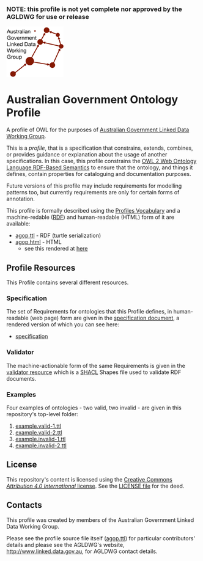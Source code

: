 
### NOTE: this profile is not yet complete nor approved by the AGLDWG for use or release

![](agldwg-logo-ochre-150.png)

# Australian Government Ontology Profile
A profile of OWL for the purposes of [Australian Government Linked Data Working Group](https://www.linked.data.gov.au).

This is a *profile*, that is a specification that constrains, extends, combines, or provides guidance or explanation about the usage of another specifications. In this case, this profile constrains the [OWL 2 Web Ontology Language
RDF-Based Semantics](https://www.w3.org/TR/owl2-rdf-based-semantics/) to ensure that the ontology, and things it defines, contain properties for cataloguing and documentation purposes.

Future versions of this profile may include requirements for modelling patterns too, but currently requirements are only for certain forms of annotation.

This profile is formally described using the [Profiles Vocabulary](https://www.w3.org/TR/dx-prof/) and a machine-redable ([RDF](https://www.w3.org/RDF/)) and human-readable (HTML) form of it are available:

* [agop.ttl](profile.ttl) - RDF (turtle serialization)
* [agop.html](profile.html) - HTML
  * see this rendered at [here](https://rawcdn.githack.com/AGLDWG/agop/a9e85a31a53985375f908d17875695005c207367/agop.html)

## Profile Resources
This Profile contains several different resources.

### Specification
The set of Requirements for ontologies that this Profile defines, in human-readable (web page) form are given in the [specification document](specification.html), a rendered version of which you can see here:

* [specification](https://rawcdn.githack.com/AGLDWG/agop/a9e85a31a53985375f908d17875695005c207367/specification.html)

### Validator
The machine-actionable form of the same Requirements is given in the [validator resource](validator.shacl.ttl) which is a [SHACL](https://www.w3.org/TR/shacl/) Shapes file used to validate RDF documents.


### Examples
Four examples of ontologies - two valid, two invalid - are given in this repository's top-level folder:

1. [example.valid-1.ttl](example.valid-1.ttl)
1. [example.valid-2.ttl](example.valid-2.ttl)
1. [example.invalid-1.ttl](example.invalid-1.ttl)
1. [example.invalid-2.ttl](example.invalid-2.ttl)


## License
This repository's content is licensed using the [Creative Commons *Attribution 4.0 International* license](https://creativecommons.org/licenses/by/4.0/). See the [LICENSE file](LICENSE) for the deed.


## Contacts
This profile was created by members of the Australian Government Linked Data Working Group.

Please see the profile source file itself ([agop.ttl](agop.ttl)) for particular contributors' details and please see the AGLDWG's website, <http://www.linked.data.gov.au>, for AGLDWG contact details.
